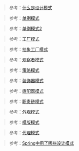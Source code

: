 > 参考：[什么是设计模式](https://mp.weixin.qq.com/s/XpeT7OOkXRBFSuCv7XG_NA)

> 参考：[单例模式](https://mp.weixin.qq.com/s/2UYXNzgTCEZdEfuGIbcczA)

> 参考：[单例模式2](https://mp.weixin.qq.com/s/9t-WfF_kV300tRFAmCkgug)

> 参考：[工厂模式](https://mp.weixin.qq.com/s/T3h6479P5kMVtKfXiLcc-Q)

> 参考：[抽象工厂模式](https://mp.weixin.qq.com/s/K_E9pI5rnkjHU0eizg9lqg)

> 参考：[观察者模式](https://mp.weixin.qq.com/s/JHIzGc1c0EyT-LfuUhyTtA)

> 参考：[策略模式](https://mp.weixin.qq.com/s/9AHzKiZ0YUSEXnnKp89xMA)

> 参考：[装饰器模式](https://mp.weixin.qq.com/s/lgLyShC1-nl7L7ZHoe5YDw)

> 参考：[适配器模式](https://mp.weixin.qq.com/s/25oyWPGZAasJUePNX9sEgA)

> 参考：[职责链模式](https://mp.weixin.qq.com/s/H5HZ4EhTvuMWzDFvH-QiXw)

> 参考：[外观模式](https://mp.weixin.qq.com/s/b2N4kkX4_KPffl7Kt5x4iA)

> 参考：[模版模式](https://zhuanlan.zhihu.com/p/55379659)

> 参考：[代理模式](https://mp.weixin.qq.com/s/O8_A2Ms9MPKEe9m6Y6t2-g)

> 参考：[Spring中用了哪些设计模式](https://mp.weixin.qq.com/s/iGbwKDqB6A0ktNCY8Wd-XQ)
